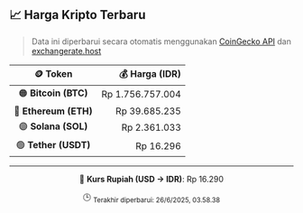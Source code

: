 

<!-- HARGA_KRIPTO -->
## 📈 Harga Kripto Terbaru

> Data ini diperbarui secara otomatis menggunakan [CoinGecko API](https://www.coingecko.com/) dan [exchangerate.host](https://exchangerate.host/)

<div align="center">

| 🪙 Token | 💰 Harga (IDR) |
|:------:|---------------:|
| 🟠 **Bitcoin (BTC)**   | Rp 1.756.757.004 |
| 🔵 **Ethereum (ETH)**  | Rp 39.685.235 |
| 🟣 **Solana (SOL)**    | Rp 2.361.033 |
| 🟢 **Tether (USDT)**   | Rp 16.296 |

---

💱 **Kurs Rupiah (USD → IDR)**: Rp 16.290

🕒 <sub>Terakhir diperbarui: 26/6/2025, 03.58.38</sub>

</div>
<!-- /HARGA_KRIPTO -->